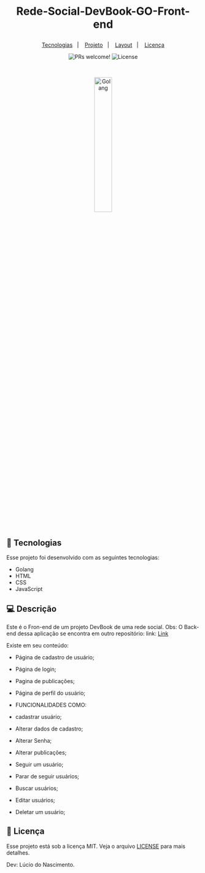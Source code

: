 <h1 align="center">
  
Rede-Social-DevBook-GO-Front-end
</h1>

<p align="center">
  <a href="#-tecnologias">Tecnologias</a>&nbsp;&nbsp;&nbsp;|&nbsp;&nbsp;&nbsp;
  <a href="#-projeto">Projeto</a>&nbsp;&nbsp;&nbsp;|&nbsp;&nbsp;&nbsp;
  <a href="#-layout">Layout</a>&nbsp;&nbsp;&nbsp;|&nbsp;&nbsp;&nbsp;
  <a href="#memo-licença">Licença</a>
</p>

<p align="center">
 <img src="https://img.shields.io/static/v1?label=PRs&message=welcome&color=49AA26&labelColor=000000" alt="PRs welcome!" />

  <img alt="License" src="https://img.shields.io/static/v1?label=license&message=MIT&color=49AA26&labelColor=000000">
</p>

<br>

<p align="center">
  <img alt="Golang" src="https://encrypted-tbn0.gstatic.com/images?q=tbn:ANd9GcQD1WTldhdnkgqjJR_TORLqEjmhMylM6r0O-g&usqp=CAU" width="30%">
</p>

## 🚀 Tecnologias

Esse projeto foi desenvolvido com as seguintes tecnologias:

- Golang
- HTML
- CSS
- JavaScript

## 💻 Descrição

Este é o Fron-end de um projeto DevBook de uma rede social.
Obs: O Back-end dessa aplicação se encontra em outro repositório:
link: [Link](https://github.com/lucio-iot-dev/Rede-Social-DevBook-GO-Back-end)

Existe em seu conteúdo: 

- Página de cadastro de usuário;
- Página de login;
- Pagina de publicações;
- Página de perfil do usuário;

- FUNCIONALIDADES COMO:

- cadastrar usuário;
- Alterar dados de cadastro;
- Alterar Senha;
- Alterar publicações;
- Seguir um usuário;
- Parar de seguir usuários;
- Buscar usuários;
- Editar usuários;
- Deletar um usuário;

## :memo: Licença

Esse projeto está sob a licença MIT. Veja o arquivo [LICENSE](https://github.com/lucio-iot-dev/Rede-Social-DevBook-GO-Front-end/blob/main/LICENSE) para mais detalhes.

Dev: Lúcio do Nascimento.
